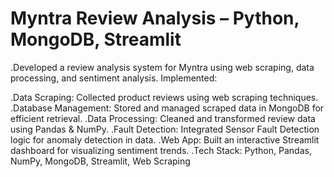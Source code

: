 # Myntra Review Analysis – Python, MongoDB, Streamlit

.Developed a review analysis system for Myntra using web scraping, data processing, and sentiment analysis. Implemented:

.Data Scraping: Collected product reviews using web scraping techniques.
.Database Management: Stored and managed scraped data in MongoDB for efficient retrieval.
.Data Processing: Cleaned and transformed review data using Pandas & NumPy.
.Fault Detection: Integrated Sensor Fault Detection logic for anomaly detection in data.
.Web App: Built an interactive Streamlit dashboard for visualizing sentiment trends.
.Tech Stack: Python, Pandas, NumPy, MongoDB, Streamlit, Web Scraping

